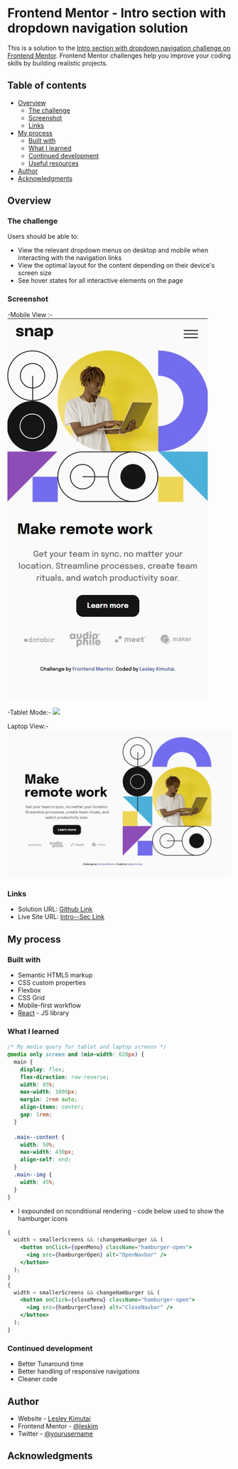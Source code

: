 # Frontend Mentor - Intro section with dropdown navigation solution

This is a solution to the [Intro section with dropdown navigation challenge on Frontend Mentor](https://www.frontendmentor.io/challenges/intro-section-with-dropdown-navigation-ryaPetHE5). Frontend Mentor challenges help you improve your coding skills by building realistic projects.

## Table of contents

- [Overview](#overview)
  - [The challenge](#the-challenge)
  - [Screenshot](#screenshot)
  - [Links](#links)
- [My process](#my-process)
  - [Built with](#built-with)
  - [What I learned](#what-i-learned)
  - [Continued development](#continued-development)
  - [Useful resources](#useful-resources)
- [Author](#author)
- [Acknowledgments](#acknowledgments)

## Overview

### The challenge

Users should be able to:

- View the relevant dropdown menus on desktop and mobile when interacting with the navigation links
- View the optimal layout for the content depending on their device's screen size
- See hover states for all interactive elements on the page

### Screenshot

-Mobile View :-
![](./src/images/mobileview.jpg)

-Tablet Mode:-
![](./screenshot.jpg)

Laptop View:-
![](./src/images/laptopview.jpg)

### Links

- Solution URL: [Github Link](https://github.com/issagoodlifeInc/intro-section.git)
- Live Site URL: [Intro--Sec Link](https://intro-secwnav.netlify.app/)

## My process

### Built with

- Semantic HTML5 markup
- CSS custom properties
- Flexbox
- CSS Grid
- Mobile-first workflow
- [React](https://reactjs.org/) - JS library

### What I learned

```css
/* My media query for tablet and laptop screens */
@media only screen and (min-width: 620px) {
  main {
    display: flex;
    flex-direction: row-reverse;
    width: 95%;
    max-width: 1000px;
    margin: 2rem auto;
    align-items: center;
    gap: 1rem;
  }

  .main--content {
    width: 50%;
    max-width: 430px;
    align-self: end;
  }
  .main--img {
    width: 45%;
  }
}
```

- I expounded on nconditional rendering - code below used to show the hamburger icons

```jsx
{
  width < smallerScreens && !changeHamburger && (
    <button onClick={openMenu} className="hamburger-open">
      <img src={hamburgerOpen} alt="OpenNavbar" />
    </button>
  );
}
{
  width < smallerScreens && changeHamburger && (
    <button onClick={closeMenu} className="hamburger-open">
      <img src={hamburgerClose} alt="CloseNavbar" />
    </button>
  );
}
```

### Continued development

- Better Tunaround time
- Better handling of responsive navigations
- Cleaner code

## Author

- Website - [Lesley Kimutai](https://leskim.github.io/myweb/)
- Frontend Mentor - [@leskim](https://www.frontendmentor.io/profile/leskim)
- Twitter - [@yourusername](https://www.twitter.com/yourusername)

## Acknowledgments
